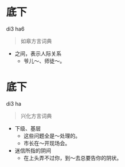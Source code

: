 # 底下
di3 ha6
> 如皋方言词典
- 之间，表示人际关系
  - 爷儿～、师徒～。

# 底下
di3 ha
> 兴化方言词典
- 下级、基层
  - 这些问题全是～处理的。
  - 市长在～开现场会。
- 迷信所指的阴间
  - 在上头弄不过你，到～去总要告你的阴状。
